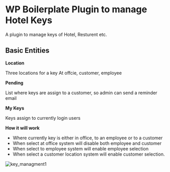 # WP Boilerplate Plugin to manage Hotel Keys
A plugin to manage keys of Hotel, Resturent etc.

## Basic Entities

**Location**

Three locations for a key At offcie, customer, employee


**Pending**

List where keys are assign to a customer, so admin can send a reminder email


**My Keys**

Keys assign to currently login users

**How it will work**

- Where currently key is either in office, to an employee or to a customer
- When select at office system will disable both employee and customer
- When select to employee system will enable employee selection
- When select a customer location system will enable customer selection. 

![key_managment1](https://user-images.githubusercontent.com/2802893/96581904-fb747b80-12f3-11eb-8ad6-7740d5ed1dd9.gif)

